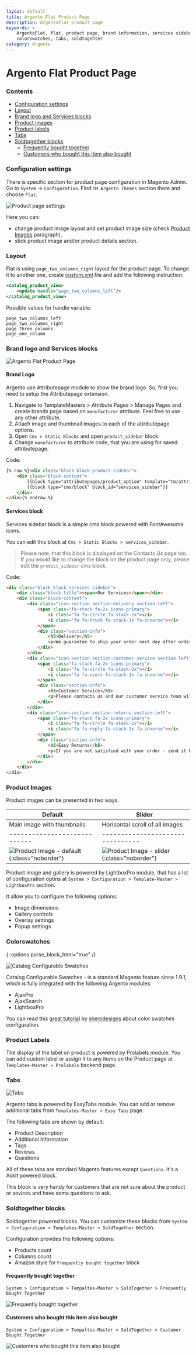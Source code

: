 ```yaml
---
layout: default
title: Argento Flat Product Page
description: ArgentoFlat product page
keywords: >
    ArgentoFlat, flat, product page, brand information, services sidebar,
    colorswatches, tabs, soldtogehter
category: Argento
---
```


# Argento Flat Product Page

### Contents

 -  [Configuration settings](#configuration-settings)
 -  [Layout](#layout)
 -  [Brand logo and Services blocks](#brand-logo-and-services-blocks)
 -  [Product images](#product-images)
 -  [Product labels](#product-labels)
 -  [Tabs](#tabs)
 -  [Soldtogether blocks](#soldtogether-blocks)
    - [Frequently bought together](#frequently-bought-together)
    - [Customers who bought this item also bought](#customers-who-bought-this-item-also-bought)

### Configuration settings

There is specific section for product page configuration in Magento Admin. Go to `System` → `Configuration`. Find `TM Argento Themes` section there and choose `Flat`.

![Product page settings](/images/argento/default/product-page-settings.png)

Here you can:

 -  change product image layout and set product image size (check [Product Images](#product-images) paragraph),
 -  stick product image and/or product details section.

### Layout

Flat is using `page_two_columns_right` layout for the product page. To
change it to another one, create [custom.xml][custom_xml] file and add the
following instruction:

```xml
<catalog_product_view>
    <update handle="page_two_columns_left"/>
</catalog_product_view>
```

Possible values for handle variable:

```
page_two_columns_left
page_two_columns_right
page_three_columns
page_one_column
```

### Brand logo and Services blocks

![Argento Flat Product Page](https://cldup.com/Mi6xHZ6A2u-3000x3000.png)

#### Brand Logo

Argento use Attributepage module to show the brand logo. So, first you need
to setup the Attributepage extension.

1. Navigate to TemplateMasters > Attribute Pages > Manage Pages and create brands
page based on `manufacturer` attribute. Feel free to use any other attribute.
2. Attach image and thumbnail images to each of the attributepage options.
3. Open `Cms > Static Blocks` and open `product_sidebar` block.
4. Change `manufacturer` to attribute code, that you are using for saved attributepage.

Code:

```html
{% raw %}<div class="block block-product-sidebar">
    <div class="block-content">
        {{block type="attributepages/product_option" template="tm/attributepages/product/options.phtml" width="180" height="90" use_image="1" image_type="image" use_link="1" attribute_code="manufacturer" css_class="hidden-label"}}
        {{block type="cms/block" block_id="services_sidebar"}}
    </div>
</div>{% endraw %}
```

#### Services block

Services sidebar block is a simple cms block powered with FontAwesome icons.

You can edit this block at `Cms > Static Blocks > services_sidebar`.

> Please note, that this block is displayed on the Contacts Us page too.
>  If you would like to change the block on the product page only, please edit
>  the `product_sidebar` cms block.

Code:

```html
<div class="block block-services-sidebar">
    <div class="block-title"><span>Our Services</span></div>
    <div class="block-content">
        <div class="icon-section section-delivery section-left">
            <span class="fa-stack fa-2x icons-primary">
                <i class="fa fa-circle fa-stack-2x"></i>
                <i class="fa fa-truck fa-stack-1x fa-inverse"></i>
            </span>
            <div class="section-info">
                <h5>Delivery</h5>
                <p>We guarantee to ship your order next day after order has been submitted</p>
            </div>
        </div>
        <div class="icon-section section-customer-service section-left">
            <span class="fa-stack fa-2x icons-primary">
                <i class="fa fa-circle fa-stack-2x"></i>
                <i class="fa fa-users fa-stack-1x fa-inverse"></i>
            </span>
            <div class="section-info">
                <h5>Customer Service</h5>
                <p>Please contacts us and our customer service team will answer all your questions</p>
            </div>
        </div>
        <div class="icon-section section-returns section-left">
            <span class="fa-stack fa-2x icons-primary">
                <i class="fa fa-circle fa-stack-2x"></i>
                <i class="fa fa-reply fa-stack-1x fa-inverse"></i>
            </span>
            <div class="section-info">
                <h5>Easy Returns</h5>
                <p>If you are not satisfied with your order - send it back within  30 days after day of purchase!</p>
            </div>
        </div>
    </div>
</div>
```

### Product Images

Product images can be presented in two ways.

 Default                    | Slider 
----------------------------|--------------------------------
 Main image with thumbnails | Horisontal scroll of all images
----------------------------|--------------------------------
![Product Image - default](/images/argento/flat/product-page/product-images.png){:class="noborder"} | ![Product Image - slider](/images/argento/flat/product-page/product-images-slider.png){:class="noborder"}

Product image and gallery is powered by LightboxPro module, that has a lot of
configuration optins at `System > Configuration > Template-Master > LightboxPro`
section.

It allow you to configure the following options:

- Image dimensions
- Gallery controls
- Overlay settings
- Popup settings

### Colorswatches

{::options parse_block_html="true" /}
<div class="mdl-grid"><div class="mdl-cell mdl-cell--3-col mdl-cell--2-col-tablet">

![Catalog Configurable Swatches](/images/argento/pure2/product-page/colorswatches.png)

</div><div class="mdl-cell mdl-cell--9-col mdl-cell--6-col-tablet">

Catalog Configurable Swatches - is a standard Magento feature since 1.9.1, which
is fully integrated with the following Argento modules:

- AjaxPro
- AjaxSearch
- LightboxPro

You can read this
[great tutorial][colorswatches] by [sherodesigns](http://sherodesigns.com) about
color swatches configuration.

</div></div>

### Product Labels

The display of the label on product is powered by Prolabels module. You can add
custom label or assign it to any items on the Product page at
`Templates-Master > Prolabels` backend page.

### Tabs

![Tabs](/images/argento/pure2/product-page/tabs.png)

Argento tabs is powered by EasyTabs module. You can add or remove additional tabs
from `Templates-Master > Easy Tabs` page.

The following tabs are shown by default:

- Product Description
- Additional Information
- Tags
- Reviews
- Questions

All of these tabs are standard Magento features except `Questions`. It's a AskIt
powered block.

This block is very handy for customers that are not sure about the product or
sevices and have some questions to ask.

### Soldtogether blocks

Soldtogether powered blocks. You can customize these blocks
from  `System > Configuration > Templates-Master > SoldTogether` section.

Configuration provides the following options:

- Products count
- Columns count
- Amazon style for `Frequently bought together` block

#### Frequently bought together

`System > Configuration > Tempaltes-Master > SoldTogether > Frequently Bought Together`

![Frequently bought together](/images/argento/flat/product-page/frequently-bought-together.png)

#### Customers who bought this item also bought

`System > Configuration > Tempaltes-Master > SoldTogether > Customer Bought Together`

![Customers who bought this item also bought](/images/argento/flat/product-page/customers-who-bought-also-bought.png)

[custom_xml]: /m1/argento/theme-customization/small-changes/#custom-layout-update-file "custom.xml layout"
[fontawesome]: http://fontawesome.io/icons/ "FontAwesome Icons"
[colorswatches]: http://sherodesigns.com/tutorial-configurable-swatches-in-magento/ "Catalog Configurable Swatches tutorial"
